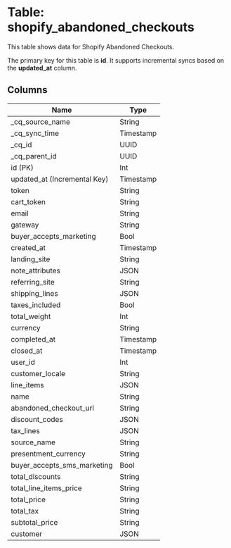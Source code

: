 # Table: shopify_abandoned_checkouts

This table shows data for Shopify Abandoned Checkouts.

The primary key for this table is **id**.
It supports incremental syncs based on the **updated_at** column.

## Columns

| Name          | Type          |
| ------------- | ------------- |
|_cq_source_name|String|
|_cq_sync_time|Timestamp|
|_cq_id|UUID|
|_cq_parent_id|UUID|
|id (PK)|Int|
|updated_at (Incremental Key)|Timestamp|
|token|String|
|cart_token|String|
|email|String|
|gateway|String|
|buyer_accepts_marketing|Bool|
|created_at|Timestamp|
|landing_site|String|
|note_attributes|JSON|
|referring_site|String|
|shipping_lines|JSON|
|taxes_included|Bool|
|total_weight|Int|
|currency|String|
|completed_at|Timestamp|
|closed_at|Timestamp|
|user_id|Int|
|customer_locale|String|
|line_items|JSON|
|name|String|
|abandoned_checkout_url|String|
|discount_codes|JSON|
|tax_lines|JSON|
|source_name|String|
|presentment_currency|String|
|buyer_accepts_sms_marketing|Bool|
|total_discounts|String|
|total_line_items_price|String|
|total_price|String|
|total_tax|String|
|subtotal_price|String|
|customer|JSON|